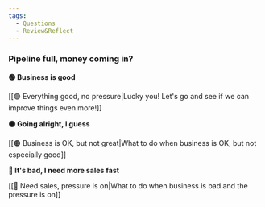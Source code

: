 ```yaml
---
tags: 
  - Questions
  - Review&Reflect
---
```

### Pipeline full, money coming in?

**🟢 Business is good**

[[🟢 Everything good, no pressure|Lucky you! Let's go and see if we can improve things even more!]]

**🟠 Going alright, I guess**

[[🟠 Business is OK, but not great|What to do when business is OK, but not especially good]]

**🔴 It's bad, I need more sales fast**

[[🔴 Need sales, pressure is on|What to do when business is bad and the pressure is on]]


 